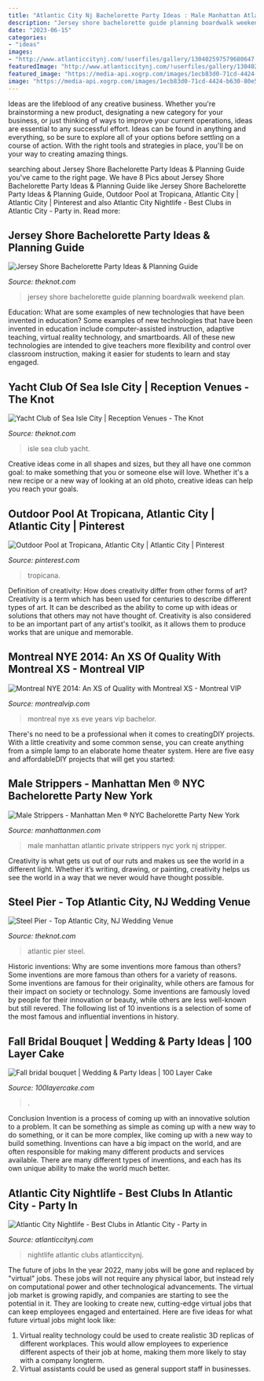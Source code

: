 ```yaml
---
title: "Atlantic City Nj Bachelorette Party Ideas : Male Manhattan Atlantic Private Strippers Nyc York Nj Stripper"
description: "Jersey shore bachelorette guide planning boardwalk weekend plan"
date: "2023-06-15"
categories:
- "ideas"
images:
- "http://www.atlanticcitynj.com/!userfiles/gallery/130402597579680647.jpg"
featuredImage: "http://www.atlanticcitynj.com/!userfiles/gallery/130402597579680647.jpg"
featured_image: "https://media-api.xogrp.com/images/1ecb83d0-71cd-4424-b630-80e5c92a6247~rs_720.480"
image: "https://media-api.xogrp.com/images/1ecb83d0-71cd-4424-b630-80e5c92a6247~rs_720.480"
---
```



Ideas are the lifeblood of any creative business. Whether you're brainstorming a new product, designating a new category for your business, or just thinking of ways to improve your current operations, ideas are essential to any successful effort. Ideas can be found in anything and everything, so be sure to explore all of your options before settling on a course of action. With the right tools and strategies in place, you'll be on your way to creating amazing things.

	

		
searching about Jersey Shore Bachelorette Party Ideas &amp; Planning Guide you've came to the right page. We have 8 Pics about Jersey Shore Bachelorette Party Ideas &amp; Planning Guide like Jersey Shore Bachelorette Party Ideas &amp; Planning Guide, Outdoor Pool at Tropicana, Atlantic City | Atlantic City | Pinterest and also Atlantic City Nightlife - Best Clubs in Atlantic City - Party in. Read more:
		
    
## Jersey Shore Bachelorette Party Ideas &amp; Planning Guide

<img loading=lazy src="https://media-api.xogrp.com/images/d614251b-ea95-4be3-8fcc-b41e0b636066~rs_768.h" onerror="this.onerror=null;this.src='https://tse3.mm.bing.net/th?id=OIP.fM6cwab1BccqFobRgZf3UQHaFj&amp;pid=15.1';" alt="Jersey Shore Bachelorette Party Ideas &amp; Planning Guide">

_Source: theknot.com_

>jersey shore bachelorette guide planning boardwalk weekend plan. 

	

Education: What are some examples of new technologies that have been invented in education?
Some examples of new technologies that have been invented in education include computer-assisted instruction, adaptive teaching, virtual reality technology, and smartboards. All of these new technologies are intended to give teachers more flexibility and control over classroom instruction, making it easier for students to learn and stay engaged.

    
## Yacht Club Of Sea Isle City | Reception Venues - The Knot

<img loading=lazy src="https://media-api.xogrp.com/images/cd09e5f1-ded4-4d1b-8f14-548a0a8e7e28~rs_720.480" onerror="this.onerror=null;this.src='https://tse3.mm.bing.net/th?id=OIP.C7UkToqWlxOyfLDNkD9vMAHaE8&amp;pid=15.1';" alt="Yacht Club of Sea Isle City | Reception Venues - The Knot">

_Source: theknot.com_

>isle sea club yacht. 

	

Creative ideas come in all shapes and sizes, but they all have one common goal: to make something that you or someone else will love. Whether it's a new recipe or a new way of looking at an old photo, creative ideas can help you reach your goals.

    
## Outdoor Pool At Tropicana, Atlantic City | Atlantic City | Pinterest

<img loading=lazy src="https://s-media-cache-ak0.pinimg.com/736x/6b/41/e2/6b41e2dd6dcb8d377ce7f21b6917f9e1.jpg" onerror="this.onerror=null;this.src='https://tse2.mm.bing.net/th?id=OIP.Tc2dMU7Ln5TGT9EuFAWa2AHaEK&amp;pid=15.1';" alt="Outdoor Pool at Tropicana, Atlantic City | Atlantic City | Pinterest">

_Source: pinterest.com_

>tropicana. 

	

Definition of creativity: How does creativity differ from other forms of art?
Creativity is a term which has been used for centuries to describe different types of art. It can be described as the ability to come up with ideas or solutions that others may not have thought of. Creativity is also considered to be an important part of any artist's toolkit, as it allows them to produce works that are unique and memorable.

    
## Montreal NYE 2014: An XS Of Quality With Montreal XS - Montreal VIP

<img loading=lazy src="https://www.montrealvip.com/wp-content/uploads/2013/12/XS-New-Years-Eve-Party-001.jpg" onerror="this.onerror=null;this.src='https://tse1.mm.bing.net/th?id=OIP.kyuXRjMJ9KjvjLMcNHwSKAHaE8&amp;pid=15.1';" alt="Montreal NYE 2014: An XS of Quality with Montreal XS - Montreal VIP">

_Source: montrealvip.com_

>montreal nye xs eve years vip bachelor. 

	

There's no need to be a professional when it comes to creatingDIY projects. With a little creativity and some common sense, you can create anything from a simple lamp to an elaborate home theater system. Here are five easy and affordableDIY projects that will get you started: 

    
## Male Strippers - Manhattan Men ® NYC Bachelorette Party New York

<img loading=lazy src="http://www.manhattanmen.com/images/gimg32.jpg" onerror="this.onerror=null;this.src='https://tse4.mm.bing.net/th?id=OIP.NaZCOdzI8zqkgOo2tv45BgHaE8&amp;pid=15.1';" alt="Male Strippers - Manhattan Men ® NYC Bachelorette Party New York">

_Source: manhattanmen.com_

>male manhattan atlantic private strippers nyc york nj stripper. 

	

Creativity is what gets us out of our ruts and makes us see the world in a different light. Whether it’s writing, drawing, or painting, creativity helps us see the world in a way that we never would have thought possible.

    
## Steel Pier - Top Atlantic City, NJ Wedding Venue

<img loading=lazy src="https://media-api.xogrp.com/images/1ecb83d0-71cd-4424-b630-80e5c92a6247~rs_720.480" onerror="this.onerror=null;this.src='https://tse3.mm.bing.net/th?id=OIP.UQU-XQo6k5dkrQhY91Dj0AHaE8&amp;pid=15.1';" alt="Steel Pier - Top Atlantic City, NJ Wedding Venue">

_Source: theknot.com_

>atlantic pier steel. 

	

Historic inventions: Why are some inventions more famous than others?
Some inventions are more famous than others for a variety of reasons. Some inventions are famous for their originality, while others are famous for their impact on society or technology. Some inventions are famously loved by people for their innovation or beauty, while others are less well-known but still revered. 
The following list of 10 inventions is a selection of some of the most famous and influential inventions in history.

    
## Fall Bridal Bouquet | Wedding &amp; Party Ideas | 100 Layer Cake

<img loading=lazy src="http://100lclive.s3.amazonaws.com/img/ideas/landscape/146798.jpg" onerror="this.onerror=null;this.src='https://tse1.mm.bing.net/th?id=OIP.50P-5clQBs5WEhVSskJiXgHaLH&amp;pid=15.1';" alt="Fall bridal bouquet | Wedding &amp; Party Ideas | 100 Layer Cake">

_Source: 100layercake.com_

>. 

	

Conclusion
Invention is a process of coming up with an innovative solution to a problem. It can be something as simple as coming up with a new way to do something, or it can be more complex, like coming up with a new way to build something. Inventions can have a big impact on the world, and are often responsible for making many different products and services available. There are many different types of inventions, and each has its own unique ability to make the world much better.

    
## Atlantic City Nightlife - Best Clubs In Atlantic City - Party In

<img loading=lazy src="http://www.atlanticcitynj.com/!userfiles/gallery/130402597579680647.jpg" onerror="this.onerror=null;this.src='https://tse2.mm.bing.net/th?id=OIP.qrpX8l1MWc4SY1ew1HPYMQHaE7&amp;pid=15.1';" alt="Atlantic City Nightlife - Best Clubs in Atlantic City - Party in">

_Source: atlanticcitynj.com_

>nightlife atlantic clubs atlanticcitynj. 

	

The future of jobs
In the year 2022, many jobs will be gone and replaced by "virtual" jobs. These jobs will not require any physical labor, but instead rely on computational power and other technological advancements. The virtual job market is growing rapidly, and companies are starting to see the potential in it. They are looking to create new, cutting-edge virtual jobs that can keep employees engaged and entertained. Here are five ideas for what future virtual jobs might look like: 
1. Virtual reality technology could be used to create realistic 3D replicas of different workplaces. This would allow employees to experience different aspects of their job at home, making them more likely to stay with a company longterm. 
2. Virtual assistants could be used as general support staff in businesses.

